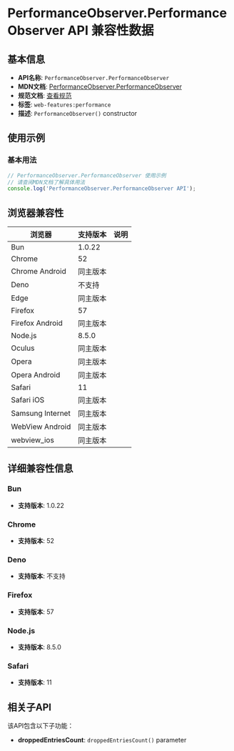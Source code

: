 # PerformanceObserver.PerformanceObserver API 兼容性数据

## 基本信息

- **API名称**: `PerformanceObserver.PerformanceObserver`
- **MDN文档**: [PerformanceObserver.PerformanceObserver](https://developer.mozilla.org/docs/Web/API/PerformanceObserver/PerformanceObserver)
- **规范文档**: [查看规范](https://w3c.github.io/performance-timeline/#dom-performanceobserver-constructor)
- **标签**: `web-features:performance`
- **描述**: `PerformanceObserver()` constructor

## 使用示例

### 基本用法

```javascript
// PerformanceObserver.PerformanceObserver 使用示例
// 请查阅MDN文档了解具体用法
console.log('PerformanceObserver.PerformanceObserver API');
```

## 浏览器兼容性

| 浏览器 | 支持版本 | 说明 |
|--------|----------|------|
| Bun | 1.0.22 |  |
| Chrome | 52 |  |
| Chrome Android | 同主版本 |  |
| Deno | 不支持 |  |
| Edge | 同主版本 |  |
| Firefox | 57 |  |
| Firefox Android | 同主版本 |  |
| Node.js | 8.5.0 |  |
| Oculus | 同主版本 |  |
| Opera | 同主版本 |  |
| Opera Android | 同主版本 |  |
| Safari | 11 |  |
| Safari iOS | 同主版本 |  |
| Samsung Internet | 同主版本 |  |
| WebView Android | 同主版本 |  |
| webview_ios | 同主版本 |  |

## 详细兼容性信息

### Bun

- **支持版本**: 1.0.22

### Chrome

- **支持版本**: 52

### Deno

- **支持版本**: 不支持

### Firefox

- **支持版本**: 57

### Node.js

- **支持版本**: 8.5.0

### Safari

- **支持版本**: 11

## 相关子API

该API包含以下子功能：

- **droppedEntriesCount**: `droppedEntriesCount()` parameter

